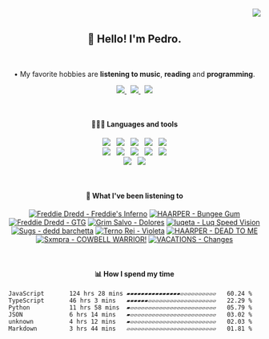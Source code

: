 <h6 align='end'>
   <img src='https://visitcount.itsvg.in/api?id=Pedrvisk&icon=2&color=12' />
</h6>

<!--Heading-->
<h2 align='center'>
   👋 Hello! I'm Pedro.
</h2>
<br/>
<p align='center'>
   • My favorite hobbies are <strong>listening to music</strong>, <strong>reading</strong> and <strong>programming</strong>.
</p>
<!--/Heading-->

<!--Section-->
<!-- <h4 align='center'>
   🌐 Where to find me?
</h4> -->
<p align='center'>
  <a href='https://discordapp.com/users/216662585737478144/'>
     <img src='https://img.shields.io/badge/Discord-7289DA?style=for-the-badge&logo=discord&logoColor=white' />
  </a>
  &nbsp;
  <a href='https://www.last.fm/user/Pedrov1sk'>
     <img src='https://img.shields.io/badge/Lastfm-c3000d.svg?&style=for-the-badge&logo=Last.fm&logoColor=white' />
  </a>
  &nbsp;
  <a href='https://open.spotify.com/user/novoshigod'>
     <img src='https://img.shields.io/badge/Spotify-1db954.svg?&style=for-the-badge&logo=spotify&logoColor=white' />        
  </a> 
</p>
<br/>
<!--/Section--> 

<!--Section-->
<h4 align='center'>
  👨🏻‍💻 Languages and tools
</h4>
<p align='center'>
  <img src='https://img.shields.io/badge/TypeScript-007ACC?style=for-the-badge&logo=typescript&logoColor=white' />&nbsp;&nbsp;
  <img src='https://img.shields.io/badge/JavaScript-F7DF1E?style=for-the-badge&logo=javascript&logoColor=black' />&nbsp;&nbsp;
  <img src='https://img.shields.io/badge/CSS3-1572B6?style=for-the-badge&logo=css3&logoColor=white' />&nbsp;&nbsp;
  <img src='https://img.shields.io/badge/HTML5-E34F26?style=for-the-badge&logo=html5&logoColor=white' />&nbsp;&nbsp;
  <img src='https://img.shields.io/badge/Node.js-43853D?style=for-the-badge&logo=node.js&logoColor=white' />
  <br/>
  <img src='https://img.shields.io/badge/Express-404D59.svg?&style=for-the-badge&logo=express&logoColor=white' />&nbsp;&nbsp;
  <img src='https://img.shields.io/badge/React-20232A?style=for-the-badge&logo=react&logoColor=61DAFB' />&nbsp;&nbsp;
  <img src='https://img.shields.io/badge/Next-black?style=for-the-badge&logo=next.js&logoColor=white' />&nbsp;&nbsp;
  <img src='https://img.shields.io/badge/Firebase-F29D0C?style=for-the-badge&logo=firebase&logoColor=white' />&nbsp;&nbsp;
  <img src='https://img.shields.io/badge/MongoDB-4EA94B?style=for-the-badge&logo=mongodb&logoColor=white' />
  <br/>
  <img src='https://img.shields.io/badge/Oracle-C74634?style=for-the-badge&logo=oracle&logoColor=white' />&nbsp;&nbsp;
  <img src='https://img.shields.io/badge/Git-%23F05032.svg?&style=for-the-badge&logo=git&logoColor=white' />
</p>
<br/>
<!--/Section-->

<!--Section-->
<h4 align='center'>
   🎵 What I've been listening to
</h4>



<!-- lastfm -->
<p align="center"><a href="https://www.last.fm/music/Freddie+Dredd/Freddie%27s+Inferno"><img src="https://lastfm.freetls.fastly.net/i/u/64s/45d89cedfdf8e95ef197c2a1a50fa9d1.jpg" title="Freddie Dredd - Freddie's Inferno"></a> <a href="https://www.last.fm/music/HAARPER/Bungee+Gum"><img src="https://lastfm.freetls.fastly.net/i/u/64s/08728defc8ee4a81c01b055d64532e21.jpg" title="HAARPER - Bungee Gum"></a> <a href="https://www.last.fm/music/Freddie+Dredd/GTG"><img src="https://lastfm.freetls.fastly.net/i/u/64s/1b2b7b4295a41ca9396d2312b3355f4c.jpg" title="Freddie Dredd - GTG"></a> <a href="https://www.last.fm/music/Grim+Salvo/Dolores"><img src="https://lastfm.freetls.fastly.net/i/u/64s/0a1f90c9af95722ed9a5d446ebafca97.jpg" title="Grim Salvo - Dolores"></a> <a href="https://www.last.fm/music/luqeta/Luq+Speed+Vision"><img src="https://lastfm.freetls.fastly.net/i/u/64s/b7ed481b7f0921196d7d5887b366dc93.jpg" title="luqeta - Luq Speed Vision"></a> <a href="https://www.last.fm/music/Sugs/dedd+barchetta"><img src="https://lastfm.freetls.fastly.net/i/u/64s/9fac6c1cc7a85b5e515a48b7d7b0e62b.jpg" title="Sugs - dedd barchetta"></a> <a href="https://www.last.fm/music/Terno+Rei/Violeta"><img src="https://lastfm.freetls.fastly.net/i/u/64s/401ac753d56ca9d2f75a9f341d684b84.jpg" title="Terno Rei - Violeta"></a> <a href="https://www.last.fm/music/HAARPER/DEAD+TO+ME"><img src="https://lastfm.freetls.fastly.net/i/u/64s/35f7b288629cc770134e32ca16078c65.jpg" title="HAARPER - DEAD TO ME"></a> <a href="https://www.last.fm/music/Sxmpra/COWBELL+WARRIOR!"><img src="https://lastfm.freetls.fastly.net/i/u/64s/24b7e6782af82cc26730377a442747cc.jpg" title="Sxmpra - COWBELL WARRIOR!"></a> <a href="https://www.last.fm/music/VACATIONS/Changes"><img src="https://lastfm.freetls.fastly.net/i/u/64s/ccc11aceb641b87bb5a8fbcfdd554c18.jpg" title="VACATIONS - Changes"></a> </p>



<br/>
<!--/Section-->

<!--Section-->
<h4 align='center'>
   📊 How I spend my time
</h4>

<!--START_SECTION:waka-->

```text
JavaScript       124 hrs 28 mins ▰▰▰▰▰▰▰▰▰▰▰▰▰▰▰▱▱▱▱▱▱▱▱▱▱   60.24 %
TypeScript       46 hrs 3 mins   ▰▰▰▰▰▰▱▱▱▱▱▱▱▱▱▱▱▱▱▱▱▱▱▱▱   22.29 %
Python           11 hrs 58 mins  ▰▱▱▱▱▱▱▱▱▱▱▱▱▱▱▱▱▱▱▱▱▱▱▱▱   05.79 %
JSON             6 hrs 14 mins   ▰▱▱▱▱▱▱▱▱▱▱▱▱▱▱▱▱▱▱▱▱▱▱▱▱   03.02 %
unknown          4 hrs 12 mins   ▰▱▱▱▱▱▱▱▱▱▱▱▱▱▱▱▱▱▱▱▱▱▱▱▱   02.03 %
Markdown         3 hrs 44 mins   ▱▱▱▱▱▱▱▱▱▱▱▱▱▱▱▱▱▱▱▱▱▱▱▱▱   01.81 %
```

<!--END_SECTION:waka-->
  
<!--/Section-->

